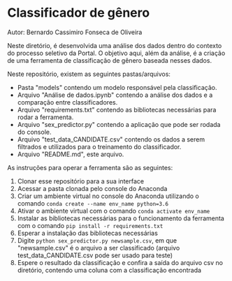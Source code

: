 # Classificador de gênero
Autor: Bernardo Cassimiro Fonseca de Oliveira

Neste diretório, é desenvolvida uma análise dos dados dentro do contexto do processo seletivo da Portal. O objetivo aqui, além da análise, é a criação de uma ferramenta de classificação de gênero baseada nesses dados.

Neste repositório, existem as seguintes pastas/arquivos:
- Pasta "models" contendo um modelo responsável pela classificação.
- Arquivo "Análise de dados.ipynb" contendo a análise dos dados e a comparação entre classificadores.
- Arquivo "requirements.txt" contendo as bibliotecas necessárias para rodar a ferramenta.
- Arquivo "sex_predictor.py" contendo a aplicação que pode ser rodada do console.
- Arquivo "test_data_CANDIDATE.csv" contendo os dados a serem filtrados e utilizados para o treinamento do classificador.
- Arquivo "README.md", este arquivo.

As instruções para operar a ferramenta são as seguintes:
1) Clonar esse repositório para a sua interface
2) Acessar a pasta clonada pelo console do Anaconda
3) Criar um ambiente virtual no console do Anaconda utilizando o comando ```conda create --name env_name python=3.6```
4) Ativar o ambiente virtual com o comando ```conda activate env_name```
5) Instalar as bibliotecas necessárias para o funcionamento da ferramenta com o comando ```pip install -r requirements.txt```
6) Esperar a instalação das bibliotecas necessárias
7) Digite ```python sex_predictor.py newsample.csv```, em que "newsample.csv" é o arquivo a ser classificado (arquivo test_data_CANDIDATE.csv pode ser usado para teste)
8) Espere o resultado da classificação e confira a saída do arquivo csv no diretório, contendo uma coluna com a classificação encontrada
